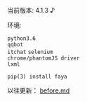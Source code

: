 当前版本: 4.1.3 ♪

环境:

`python3.6`  
`qqbot`  
`itchat` 
`selenium`    
`chrome/phantomJS driver`  
`lxml` 

`pip(3) install faya`

以往更新：
[before.md](https://github.com/minatsuki-yui/faya/blob/master/before.md)
